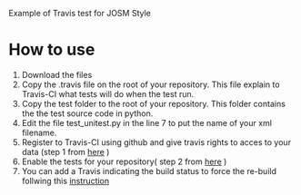 Example of Travis test for JOSM Style

# How to use #

1. Download the files
2. Copy the .travis file on the root of your repository. This file explain to Travis-CI what tests will do when the test run.
3. Copy the test folder to the root of your repository. This folder contains the the test source code in python.
4. Edit the file test_unitest.py in the line 7 to put the name of your xml filename.
5. Register to Travis-CI using github and give travis rights to acces to your data (step 1 from [here](https://docs.travis-ci.com/user/getting-started/#To-get-started-with-Travis-CI%3A) )
6. Enable the tests for your repository( step 2 from [here](https://docs.travis-ci.com/user/getting-started/#To-get-started-with-Travis-CI%3A) )
7. You can add a Travis indicating the build status to force the re-build follwing this [instruction](https://docs.travis-ci.com/user/status-images/)
